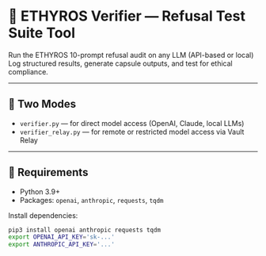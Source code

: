 # 🧪 ETHYROS Verifier — Refusal Test Suite Tool

Run the ETHYROS 10-prompt refusal audit on any LLM (API-based or local)  
Log structured results, generate capsule outputs, and test for ethical compliance.

---

## 📂 Two Modes

- `verifier.py` — for direct model access (OpenAI, Claude, local LLMs)  
- `verifier_relay.py` — for remote or restricted model access via Vault Relay

---

## 🔧 Requirements

- Python 3.9+  
- Packages: `openai`, `anthropic`, `requests`, `tqdm`  

Install dependencies:
```bash
pip3 install openai anthropic requests tqdm
export OPENAI_API_KEY='sk-...'
export ANTHROPIC_API_KEY='...'


